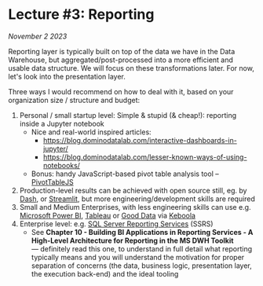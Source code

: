 # Lecture #3: Reporting

_November 2 2023_

Reporting layer is typically built on top of the data we have in the Data Warehouse, but aggregated/post-processed into a more efficient and usable data structure. We will focus on these transformations later. For now, let's look into the presentation layer.

Three ways I would recommend on how to deal with it, based on your organization size / structure and budget:

1. Personal / small startup level: Simple & stupid (& cheap!): reporting inside a Jupyter notebook
   * Nice and real-world inspired articles:
     * https://blog.dominodatalab.com/interactive-dashboards-in-jupyter/
     * https://blog.dominodatalab.com/lesser-known-ways-of-using-notebooks/
   * Bonus: handy JavaScript-based pivot table analysis tool – [PivotTableJS](http://nicolas.kruchten.com/pivottable/examples/)
2. Production-level results can be achieved with open source still, eg. by [Dash](https://dash.plotly.com), or [Streamlit](https://streamlit.io), but more engineering/development skills are required
3. Small and Medium Enterprises, with less engineering skills can use e.g. [Microsoft Power BI](https://powerbi.microsoft.com/en-us/), [Tableau](https://www.tableau.com/) or [Good Data](https://www.gooddata.com/) via [Keboola](https://www.keboola.com/)
4. Enterprise level: e.g. [SQL Server Reporting Services](https://docs.microsoft.com/en-us/sql/reporting-services/create-deploy-and-manage-mobile-and-paginated-reports) (SSRS)
   * See **Chapter 10 - Building BI Applications in Reporting Services - A High-Level Architecture for Reporting in the MS DWH Toolkit** — definitely read this one, to understand in full detail what reporting typically means and you will understand the motivation for proper separation of concerns (the data, business logic, presentation layer, the execution back-end) and the ideal tooling
